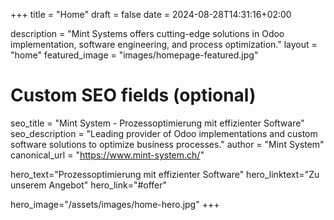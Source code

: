 +++
title = "Home"
draft = false
date = 2024-08-28T14:31:16+02:00

description = "Mint Systems offers cutting-edge solutions in Odoo implementation, software engineering, and process optimization."
layout = "home"
featured_image = "images/homepage-featured.jpg"

# Custom SEO fields (optional)
seo_title = "Mint System - Prozessoptimierung mit effizienter Software"
seo_description = "Leading provider of Odoo implementations and custom software solutions to optimize business processes."
author = "Mint System"
canonical_url = "https://www.mint-system.ch/"

hero_text="Prozessoptimierung mit effizienter Software"
hero_linktext="Zu unserem Angebot"
hero_link="#offer"

hero_image="/assets/images/home-hero.jpg"
+++
